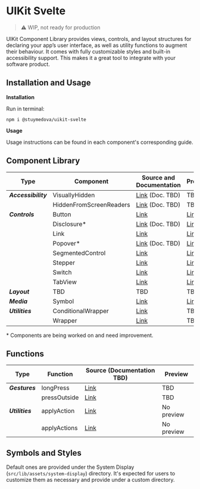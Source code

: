 # UIKit Svelte

> ⚠️ WIP, not ready for production

UIKit Component Library provides views, controls, and layout structures for declaring your app’s user interface, as well as utility functions to augment their behaviour. It comes with fully customizable styles and built-in accessibility support. This makes it a great tool to integrate with your software product.

<!-- Additional material, which includes a high-level view of concepts that went into developing this library, as well additional guides and resources, such as one on accessibility, will be released shortly. -->

## Installation and Usage

**Installation**

Run in terminal:

```
npm i @stuymedova/uikit-svelte
```

**Usage**

Usage instructions can be found in each component's corresponding guide.

## Component Library

| Type                | Component                   | Source and Documentation                                                    | Preview                                                                          |
| ------------------- | --------------------------- | --------------------------------------------------------------------------- | -------------------------------------------------------------------------------- |
| ***Accessibility*** | VisuallyHidden              | [Link](src/lib/components/accessibility/VisuallyHidden) (Doc. TBD)          | TBD                                                                              |
|                     | HiddenFromScreenReaders     | [Link](src/lib/components/accessibility/HiddenFromScreenReaders) (Doc. TBD) | TBD                                                                              |
| ***Controls***      | Button                      | [Link](src/lib/components/controls/Button)                                  | [Link](https://uikit-svelte.vercel.app/components/controls/button)               |
|                     | Disclosure*                 | [Link](src/lib/components/controls/Disclosure) (Doc. TBD)                   | [Link](https://uikit-svelte.vercel.app/components/controls/disclosure)           |
|                     | Link                        | [Link](src/lib/components/controls/Link)                                    | [Link](https://uikit-svelte.vercel.app/components/controls/link)                 |
|                     | Popover*                    | [Link](src/lib/components/controls/Popover) (Doc. TBD)                      | [Link](https://uikit-svelte.vercel.app/components/controls/popover)              |
|                     | SegmentedControl            | [Link](src/lib/components/controls/SegmentedControl)                        | [Link](https://uikit-svelte.vercel.app/components/controls/segmented-control)    |
|                     | Stepper                     | [Link](src/lib/components/controls/Stepper)                                 | [Link](https://uikit-svelte.vercel.app/components/controls/stepper)              |
|                     | Switch                      | [Link](src/lib/components/controls/Switch)                                  | [Link](https://uikit-svelte.vercel.app/components/controls/switch)               |
|                     | TabView                     | [Link](src/lib/components/controls/TabView)                                 | [Link](https://uikit-svelte.vercel.app/components/controls/tab-view)             |
| ***Layout***        | TBD                         | TBD                                                                         | TBD                                                                              |
| ***Media***         | Symbol                      | [Link](src/lib/components/media/Symbol)                                     | [Link](https://uikit-svelte.vercel.app/components/media/symbol)                  |
| ***Utilities***     | ConditionalWrapper          | [Link](src/lib/components/utilities/ConditionalWrapper)                     | TBD                                                                              |
|                     | Wrapper                     | [Link](src/lib/components/utilities/Wrapper)                                | TBD                                                                              |

\* Components are being worked on and need improvement.

## Functions

| Type            | Function     | Source (Documentation TBD)                       | Preview    |
| --------------- | ------------ | ------------------------------------------------ | ---------- |
| ***Gestures***  | longPress    | [Link](src/lib/functions/gestures/longPress)     | TBD        |
|                 | pressOutside | [Link](src/lib/functions/gestures/pressOutside)  | TBD        |
| ***Utilities*** | applyAction  | [Link](src/lib/functions/utilities/applyAction)  | No preview |
|                 | applyActions | [Link](src/lib/functions/utilities/applyActions) | No preview |

## Symbols and Styles

Default ones are provided under the System Display (`src/lib/assets/system-display`) directory. It's expected for users to customize them as necessary and provide under a custom directory.
